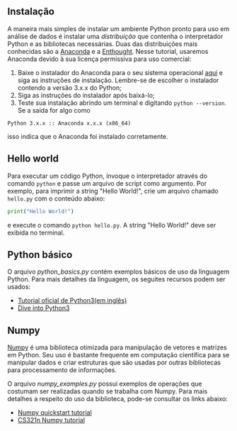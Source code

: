 ## Instalação
A maneira mais simples de instalar um ambiente Python pronto para uso em análise de dados é instalar uma _distribuição_ que contenha o 
interpretador Python e as bibliotecas necessárias. Duas das distribuições mais conhecidas são a [Anaconda](https://www.continuum.io) e 
a [Enthought](https://www.enthought.com/). Nesse tutorial, usaremos Anaconda devido à sua licença permissiva para uso comercial:

1. Baixe o instalador do Anaconda para o seu sistema operacional [aqui](https://www.continuum.io/downloads) e siga as instruções de instalação. Lembre-se de escolher o instalador contendo a versão 3.x.x do Python;
2. Siga as instruções do instalador após baixá-lo;
3. Teste sua instalação abrindo um terminal e digitando `python --version`. Se a saída for algo como

  ```
  Python 3.x.x :: Anaconda x.x.x (x86_64)
  ```
  
  isso indica que o Anaconda foi instalado corretamente.
  
## Hello world
Para executar um código Python, invoque o interpretador através do comando `python` e passe um arquivo de script como argumento. 
Por exemplo, para imprimir a string "Hello World!", crie um arquivo chamado `hello.py` com o conteúdo abaixo:
```python
print("Hello World!")
```

e execute o comando `python hello.py`. A string "Hello World!" deve ser exibida no terminal.

## Python básico
O arquivo *python_basics.py* contém exemplos básicos de uso da linguagem Python. Para mais detalhes da linguagem, os seguites recursos podem ser usados:

 * [Tutorial oficial de Python3(em inglês)](https://docs.python.org/3/tutorial/)
 * [Dive into Python3](http://www.diveintopython3.net/)

## Numpy
[Numpy](http://www.numpy.org) é uma biblioteca otimizada para manipulação de vetores e matrizes em Python. Seu uso é bastante frequente em computação científica para se manipular dados e criar estruturas que são usadas por outras bibliotecas para processamento de informações.

O arquivo *numpy_examples.py* possui exemplos de operações que costumam ser realizadas quando se trabalha com Numpy. Para mais detalhes a respeito do uso da biblioteca, pode-se consultar os links abaixo:

* [Numpy quickstart tutorial](https://docs.scipy.org/doc/numpy-dev/user/quickstart.html)
* [CS321n Numpy tutorial](https://cs231n.github.io/python-numpy-tutorial/)
